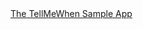 <div class="github">
<a href="https://github.com/relayr/android-tell-me-when">The TellMeWhen Sample App </a>

</div>